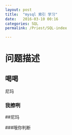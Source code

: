 ```yaml
---
layout: post
title:  "mysql 索引 学习"
date:   2016-03-10 00:16
categories: SQL
permalink: /Priest/SQL-index

---
```


问题描述
========

喝喝
-------
尼玛
### 我擦咧 

##尼玛 


###哦你判断